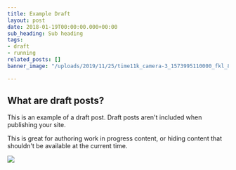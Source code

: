 ```yaml
---
title: Example Draft
layout: post
date: 2018-01-19T00:00:00.000+00:00
sub_heading: Sub heading
tags:
- draft
- running
related_posts: []
banner_image: "/uploads/2019/11/25/time11k_camera-3_1573995110000_fkl_8282.jpg"

---
```

## What are draft posts?

This is an example of a draft post. Draft posts aren't included when publishing your site.

This is great for authoring work in progress content, or hiding content that shouldn't be available at the current time.

![](/uploads/2018/02/17/building.jpg)

